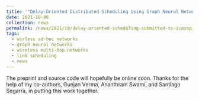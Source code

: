 ```yaml
---
title: '"Delay-Oriented Distributed Scheduling Using Graph Neural Networks" submitted to ICASSP 2022.'
date: 2021-10-06
collection: news
permalink: /news/2021/10/delay-oriented-scheduling-submitted-to-icassp-2022/
tags:
  - wirless ad-hoc networks
  - graph neural networks
  - wireless multi-hop networks
  - link scheduling
  - news
---
```


The preprint and source code will hopefully be online soon. Thanks for the help of my co-authors, Gunjan Verma, Ananthram Swami, and Santiago Segarra, in putting this work together. 
